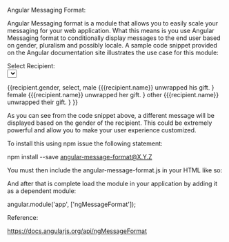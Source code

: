 Angular Messaging Format:

Angular Messaging format is a module that allows you to easily scale your messaging for your web application. What this means is you use Angular Messaging format to conditionally display messages to the end user based on gender, pluralism and possibly locale. A sample code snippet provided on the Angular documentation site illustrates the use case for this module:

<div ng-controller="AppController">
  Select Recipient:<br>
     <select ng-model="recipient" ng-options="person as person.name for person in recipients">
     </select>
     <p>{{recipient.gender, select,
               male {{{recipient.name}} unwrapped his gift. }
               female {{{recipient.name}} unwrapped her gift. }
               other {{{recipient.name}} unwrapped their gift. }
     }}</p>
</div>

As you can see from the code snippet above, a different message will be displayed based on the gender of the recipient. This could be extremely powerful and allow you to make your user experience customized.

To install this using npm issue the following statement:

npm install --save angular-message-format@X.Y.Z

You must then include the angular-message-format.js in your HTML like so:

<script src="path/to/angular.js"></script>
<script src="path/to/angular-message-format.js"></script>

And after that is complete load the module in your application by adding it as a dependent module:

angular.module('app', ['ngMessageFormat']);

Reference:

https://docs.angularjs.org/api/ngMessageFormat
